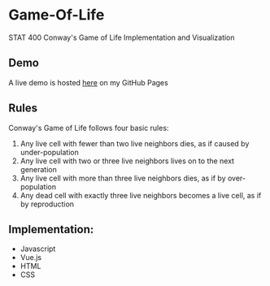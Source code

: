 # Game-Of-Life
STAT 400 Conway's Game of Life Implementation and Visualization

## Demo
A live demo is hosted [here](https://mitchellnelson.github.io/Game-Of-Life/) on my GitHub Pages

## Rules
Conway's Game of Life follows four basic rules:

1. Any live cell with fewer than two live neighbors dies, as if caused by under-population
2. Any live cell with two or three live neighbors lives on to the next generation
3. Any live cell with more than three live neighbors dies, as if by over-population
4. Any dead cell with exactly three live neighbors becomes a live cell, as if by reproduction

## Implementation:
* Javascript
* Vue.js
* HTML
* CSS
